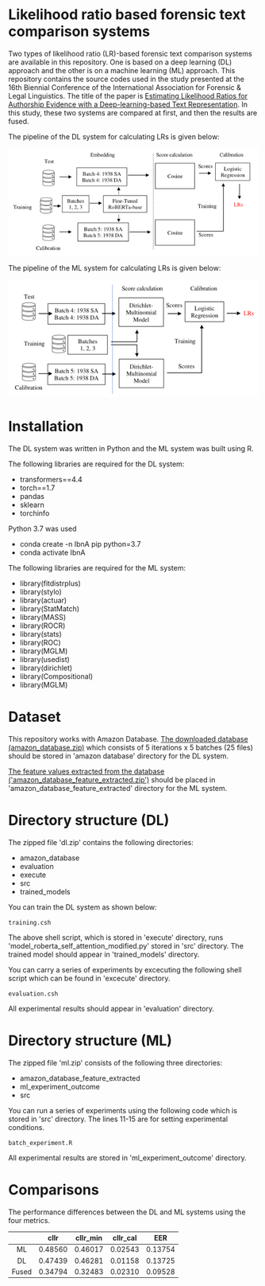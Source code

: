 # Likelihood ratio based forensic text comparison systems

Two types of likelihood ratio (LR)-based forensic text comparison systems are available in this repository. One is based on a deep learning (DL) approach and the other is on a machine learning (ML) approach. This repository contains the source codes used in the study presented at the 16th Biennial Conference of the International Association for Forensic & Legal Linguistics. The title of the paper is [Estimating Likelihood Ratios for Authorship Evidence with a Deep-learning-based Text Representation](https://www.dropbox.com/scl/fi/bbg49qyudnze4g5yaqa2z/iafll16_ml_dl_and_ftc.pptx?rlkey=f9yibkev6d1ncazpd35lwnj4o&dl=0). In this study, these two systems are compared at first, and then the results are fused.

The pipeline of the DL system for calculating LRs is given below:

 <img src="pipeline_dl.jpg" width="800" class="center">

The pipeline of the ML system for calculating LRs is given below:

 <img src="pipeline_ml.jpg" width="730" class="center">

# Installation

The DL system was written in Python and the ML system was built using R.

The following libraries are required for the DL system:

  * transformers==4.4
  * torch==1.7
  * pandas
  * sklearn
  * torchinfo

Python 3.7 was used
  * conda create -n IbnA pip python=3.7
  * conda activate IbnA

The following libraries are required for the ML system:

 * library(fitdistrplus)
 * library(stylo)
 * library(actuar)
 * library(StatMatch)
 * library(MASS)
 * library(ROCR)
 * library(stats)
 * library(ROC)
 * library(MGLM)
 * library(usedist)
 * library(dirichlet)
 * library(Compositional)
 * library(MGLM)

# Dataset

This repository works with Amazon Database. [The downloaded database (amazon_database.zip)](https://www.dropbox.com/scl/fi/9uogjxl863wxk24ubgek1/amazon_database.zip?rlkey=6r2oh8tt3d01cfrhbrqtfqmsk&dl=0) which consists of 5 iterations x 5 batches (25 files) should be stored in 'amazon database' directory for the DL system. 

[The feature values extracted from the database ('amazon_database_feature_extracted.zip')](https://www.dropbox.com/scl/fi/wx579mjxihz0x72n800la/amazon_database_feature_extracted.zip?rlkey=lxt9v5grplqgirizmljshpd57&dl=0) should be placed in 'amazon_database_feature_extracted' directory for the ML system.

# Directory structure (DL)

The zipped file 'dl.zip' contains the following directories:
* amazon_database
* evaluation
* execute
* src
* trained_models

You can train the DL system as shown below:

    training.csh

The above shell script, which is stored in 'execute' directory, runs 'model_roberta_self_attention_modified.py' stored in 'src' directory. The trained model should appear in 'trained_models' directory.

You can carry a series of experiments by excecuting the following shell script which can be found in 'excecute' directory.

    evaluation.csh

All experimental results should appear in 'evaluation' directory.

# Directory structure (ML)

The zipped file 'ml.zip' consists of the following three directories:
 * amazon_database_feature_extracted
 * ml_experiment_outcome
 * src

You can run a series of experiments using the following code which is stored in 'src' directory. The lines 11-15 are for setting experimental conditions.

    batch_experiment.R

All experimental results are stored in 'ml_experiment_outcome' directory.

# Comparisons

The performance differences between the DL and ML systems using the four metrics.

|       |  cllr  | cllr_min |  cllr_cal |   EER   |
|:-----:|:------:|:--------:|:---------:|:-------:|
| ML    | 0.48560| 0.46017  |  0.02543  | 0.13754 |
| DL    |0.47439 | 0.46281  |  0.01158  | 0.13725 |
| Fused |0.34794 | 0.32483  |  0.02310  | 0.09528 |

